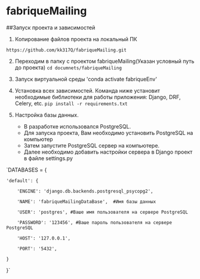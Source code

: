 # fabriqueMailing

##Запуск проекта и зависимостей

1. Копирование файлов проекта на локальный ПК

`https://github.com/kk317Q/fabriqueMailing.git`

2. Переходим в папку с проектом fabriqueMailing(Указан условный путь до проекта)
`cd documnets/fabriqueMailing`

4. Запуск виртуальной среды
'conda activate fabriqueEnv'

3. Установка всех зависимостей. Команда ниже установит необходимые библиотеки для работы приложения: Django, DRF, Celery, etc.
`pip install -r requirements.txt`

4. Настройка базы данных. 
   - В разработке использовался PostgreSQL. 
   - Для запуска проекта, Вам необходимо установить PostgreSQL на компьютер
   - Затем запустите PostgreSQL сервер на компьютере. 
   - Далее необходимо добавить настройки сервера в Django проект в файле settings.py

`DATABASES = {

    'default': {
    
        'ENGINE': 'django.db.backends.postgresql_psycopg2',
        
        'NAME': 'fabriqueMailingDataBase',  #Имя базы данных
        
        'USER': 'postgres', #Ваше имя пользователя на сервере PostgreSQL
        
        'PASSWORD': '123456', #Ваше пароль пользователя на сервере PostgreSQL
        
        'HOST': '127.0.0.1', 
        
        'PORT': '5432',
        
    }
    
}`
